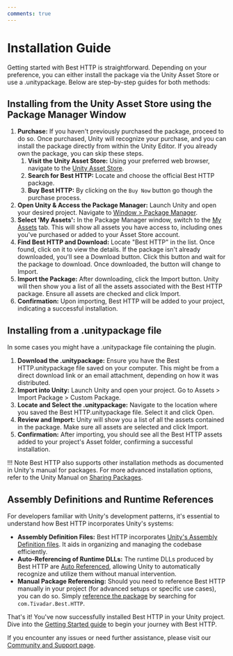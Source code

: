 ```yaml
---
comments: true
---
```


# Installation Guide

Getting started with Best HTTP is straightforward. 
Depending on your preference, you can either install the package via the Unity Asset Store or use a .unitypackage. 
Below are step-by-step guides for both methods:

## Installing from the Unity Asset Store using the Package Manager Window

1. **Purchase:** If you haven't previously purchased the package, proceed to do so. Once purchased, Unity will recognize your purchase, and you can install the package directly from within the Unity Editor. If you already own the package, you can skip these steps.
    1. **Visit the Unity Asset Store:** Using your preferred web browser, navigate to the [Unity Asset Store](https://assetstore.unity.com/publishers/4137?aid=1101lfX8E).
    2. **Search for Best HTTP:** Locate and choose the official Best HTTP package.
	3. **Buy Best HTTP:** By clicking on the `Buy Now` button go though the purchase process.
2. **Open Unity & Access the Package Manager:** Launch Unity and open your desired project. Navigate to [Window > Package Manager](https://docs.unity3d.com/Manual/upm-ui.html).
3. **Select 'My Assets':** In the Package Manager window, switch to the [My Assets](https://docs.unity3d.com/Manual/upm-ui-import.html) tab. This will show all assets you have access to, including ones you've purchased or added to your Asset Store account.
4. **Find Best HTTP and Download:** Locate "Best HTTP" in the list. Once found, click on it to view the details. If the package isn't already downloaded, you'll see a Download button. Click this button and wait for the package to download. Once downloaded, the button will change to Import.
5. **Import the Package:** After downloading, click the Import button. Unity will then show you a list of all the assets associated with the Best HTTP package. Ensure all assets are checked and click Import.
6. **Confirmation:** Upon importing, Best HTTP will be added to your project, indicating a successful installation.

## Installing from a .unitypackage file

In some cases you might have a .unitypackage file containing the plugin. 

1. **Download the .unitypackage:** Ensure you have the Best HTTP.unitypackage file saved on your computer. This might be from a direct download link or an email attachment, depending on how it was distributed.
2. **Import into Unity:** Launch Unity and open your project. Go to Assets > Import Package > Custom Package.
3. **Locate and Select the .unitypackage:** Navigate to the location where you saved the Best HTTP.unitypackage file. Select it and click Open.
4. **Review and Import:** Unity will show you a list of all the assets contained in the package. Make sure all assets are selected and click Import.
5. **Confirmation:** After importing, you should see all the Best HTTP assets added to your project's Asset folder, confirming a successful installation.

!!! Note
    Best HTTP also supports other installation methods as documented in Unity's manual for packages. 
    For more advanced installation options, refer to the Unity Manual on [Sharing Packages](https://docs.unity3d.com/Manual/cus-share.html).

## Assembly Definitions and Runtime References
For developers familiar with Unity's development patterns, it's essential to understand how Best HTTP incorporates Unity's systems:

- **Assembly Definition Files:** Best HTTP incorporates [Unity's Assembly Definition files](https://docs.unity3d.com/Manual/ScriptCompilationAssemblyDefinitionFiles.html). It aids in organizing and managing the codebase efficiently.
- **Auto-Referencing of Runtime DLLs:** The runtime DLLs produced by Best HTTP are [Auto Referenced](https://docs.unity3d.com/Manual/class-AssemblyDefinitionImporter.html), allowing Unity to automatically recognize and utilize them without manual intervention.
- **Manual Package Referencing:** Should you need to reference Best HTTP manually in your project (for advanced setups or specific use cases), you can do so. Simply [reference the package](https://docs.unity3d.com/Manual/ScriptCompilationAssemblyDefinitionFiles.html#reference-another-assembly) by searching for `com.Tivadar.Best.HTTP`.

That's it! You've now successfully installed Best HTTP in your Unity project. Dive into the [Getting Started guide](getting-started/index.md) to begin your journey with Best HTTP.

If you encounter any issues or need further assistance, please visit our [Community and Support page](../Shared/support.md).